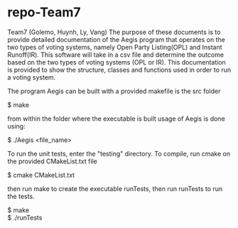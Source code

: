 # repo-Team7
Team7 (Golemo, Huynh, Ly, Vang)
The purpose of these documents is to provide detailed documentation of the Aegis program that operates on the two types of voting systems, namely Open Party Listing(OPL) and Instant Runoff(IR). This software will take in a csv file and determine the outcome based on the two types of voting systems (OPL or IR). This documentation is provided to show the structure, classes and functions used in order to run a voting system.

The program Aegis can be built with a provided makefile is the src folder

$ make

from within the folder where the executable is built usage of Aegis is done using:

$ ./Aegis <file_name>

To run the unit tests, enter the "testing" directory. To compile, run cmake on the provided CMakeList.txt file

$ cmake CMakeList.txt

then run make to create the executable runTests, then run runTests to run the tests.

$ make<br />
$ ./runTests
